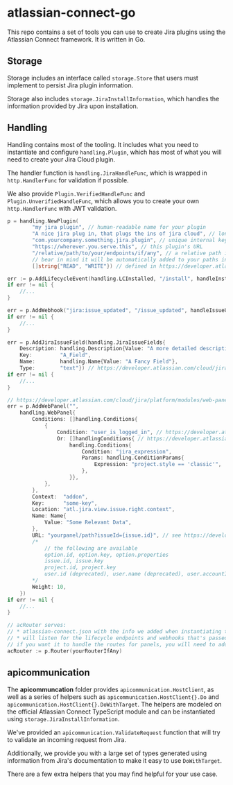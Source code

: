 # atlassian-connect-go

This repo contains a set of tools you can use to create Jira plugins using the
Atlassian Connect framework. It is written in Go.

## Storage

Storage includes an interface called `storage.Store` that users must
implement to persist Jira plugin information.

Storage also includes `storage.JiraInstallInformation`, which handles
the information provided by Jira upon installation.

## Handling

Handling contains most of the tooling. It includes what you need to
instantiate and configure `handling.Plugin`, which has most of
what you will need to create your Jira Cloud plugin.

The handler function is `handling.JiraHandleFunc`, which is wrapped
in `http.HandlerFunc` for validation if possible.

We also provide `Plugin.VerifiedHandleFunc` and `Plugin.UnverifiedHandleFunc`,
which allows you to create your own `http.HandlerFunc` with JWT validation.

```go
p = handling.NewPlugin(
        "my jira plugin", // human-readable name for your plugin
        "A nice jira plug in, that plugs the ins of jira cloud", // long description
        "com.yourcompany.something.jira.plugin", // unique internal key
        "https://wherever.you.serve.this", // this plugin's URL
        "/relative/path/to/your/endpoints/if/any", // a relative path if this is not served from the base
        // bear in mind it will be automatically added to your paths in the following steps
        []string{"READ", "WRITE"}) // defined in https://developer.atlassian.com/cloud/jira/platform/scopes/

err := p.AddLifecycleEvent(handling.LCInstalled, "/install", handleInstallFunc)
if err != nil {
    //...
}

err = p.AddWebhook("jira:issue_updated", "/issue_updated", handleIssueUpdated)
if err != nil {
    //...
}

err = p.AddJiraIssueField(handling.JiraIssueFields{
    Description: handling.Description{Value: "A more detailed description"},
    Key:         "A_Field",
    Name:        handling.Name{Value: "A Fancy Field"},
    Type:        "text"}) // https://developer.atlassian.com/cloud/jira/platform/modules/issue-field/
if err != nil {
    //...
}

// https://developer.atlassian.com/cloud/jira/platform/modules/web-panel/
err = p.AddWebPanel("",
    handling.WebPanel{
        Conditions: []handling.Conditions{
            {
                Condition: "user_is_logged_in", // https://developer.atlassian.com/cloud/jira/platform/modules/single-condition/
                Or: []handlingConditions{ // https://developer.atlassian.com/cloud/jira/platform/modules/composite-condition/
                    handling.Conditions{
                        Condition: "jira_expression",
                        Params: handling.ConditionParams{
                            Expression: "project.style == 'classic'",
                        },
                    }},
            },
        },
        Context:  "addon",
        Key:      "some-key",
        Location: "atl.jira.view.issue.right.context",
        Name: Name{
            Value: "Some Relevant Data",
        },
        URL: "yourpanel/path?issueId={issue.id}", // see https://developer.atlassian.com/cloud/jira/platform/context-parameters/
        /*
            // the following are available
            option.id, option.key, option.properties
            issue.id, issue.key
            project.id, project.key
            user.id (deprecated), user.name (deprecated), user.accountId
        */
        Weight: 10,
    })
if err != nil {
    //...
}

// acRouter serves:
// * atlassian-connect.json with the info we added when instantiating the plugin and the extra config
// * will listen for the lifecycle endpoints and webhooks that's passed in
// if you want it to handle the routes for panels, you will need to add the paths yourself
acRouter := p.Router(yourRouterIfAny)

```

## apicommunication

The **apicommuncation** folder provides `apicommunication.HostClient`,
as well as a series of helpers such as `apicommunication.HostClient{}.Do`
and `apicommunication.HostClient{}.DoWithTarget`. The helpers are modeled
on the official Atlassian Connect TypeScript module and can be instantiated
using `storage.JiraInstallInformation`.

We've provided an `apicommunication.ValidateRequest` function that will try
to validate an incoming request from Jira.

Additionally, we provide you with a large set of types generated using
information from Jira's documentation to make it easy to use `DoWithTarget`.

There are a few extra helpers that you may find helpful for your use case.
